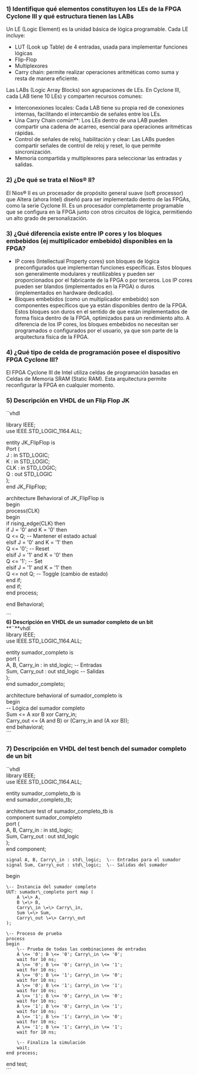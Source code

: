 ### **1\) Identifique qué elementos constituyen los LEs de la FPGA Cyclone III y qué estructura tienen las LABs**

 Un LE (Logic Element) es la unidad básica de lógica programable. Cada LE incluye: 

* LUT (Look up Table) de 4 entradas, usada para implementar funciones lógicas  
* Flip-Flop  
* Multiplexores  
* Carry chain: permite realizar operaciones aritméticas como suma y resta de manera eficiente.

Las LABs (Logic Array Blocks) son agrupaciones de LEs. En Cyclone III, cada LAB tiene 10 LEs) y comparten recursos comunes:

* Interconexiones locales: Cada LAB tiene su propia red de conexiones internas, facilitando el intercambio de señales entre los LEs.  
* Una Carry Chain común\*\*: Los LEs dentro de una LAB pueden compartir una cadena de acarreo, esencial para operaciones aritméticas rápidas.  
* Control de señales de reloj, habilitación y clear: Las LABs pueden compartir señales de control de reloj y reset, lo que permite sincronización.  
* Memoria compartida y multiplexores para seleccionar las entradas y salidas.

### **2\) ¿De qué se trata el Nios® II?**

El Nios® II es un procesador de propósito general suave (soft processor) que Altera (ahora Intel) diseñó para ser implementado dentro de las FPGAs, como la serie Cyclone III. Es un procesador completamente programable que se configura en la FPGA junto con otros circuitos de lógica, permitiendo un alto grado de personalización.

### **3\) ¿Qué diferencia existe entre IP cores y los bloques embebidos (ej multiplicador embebido) disponibles en la FPGA?**

* IP cores (Intellectual Property cores) son bloques de lógica preconfigurados que implementan funciones específicas. Estos bloques son generalmente modulares y reutilizables y pueden ser proporcionados por el fabricante de la FPGA o por terceros. Los IP cores pueden ser blandos (implementados en la FPGA) o duros (implementados en hardware dedicado).  
* Bloques embebidos (como un multiplicador embebido) son componentes específicos que ya están disponibles dentro de la FPGA. Estos bloques son duros en el sentido de que están implementados de forma física dentro de la FPGA, optimizados para un rendimiento alto. A diferencia de los IP cores, los bloques embebidos no necesitan ser programados o configurados por el usuario, ya que son parte de la arquitectura física de la FPGA.

### **4\) ¿Qué tipo de celda de programación posee el dispositivo FPGA Cyclone III?**

El FPGA Cyclone III de Intel utiliza celdas de programación basadas en Celdas de Memoria SRAM (Static RAM). Esta arquitectura permite reconfigurar la FPGA en cualquier momento. 

### **5\) Descripción en VHDL de un Flip Flop JK**

\`\`vhdl

library IEEE;  
use IEEE.STD\_LOGIC\_1164.ALL;

entity JK\_FlipFlop is  
    Port (  
        J   : in  STD\_LOGIC;  
        K   : in  STD\_LOGIC;  
        CLK : in  STD\_LOGIC;  
        Q   : out STD\_LOGIC  
    );  
end JK\_FlipFlop;

architecture Behavioral of JK\_FlipFlop is  
begin  
    process(CLK)  
    begin  
        if rising\_edge(CLK) then  
            if J \= '0' and K \= '0' then  
                Q \<= Q;             \-- Mantener el estado actual  
            elsif J \= '0' and K \= '1' then  
                Q \<= '0';           \-- Reset  
            elsif J \= '1' and K \= '0' then  
                Q \<= '1';           \-- Set  
            elsif J \= '1' and K \= '1' then  
                Q \<= not Q;         \-- Toggle (cambio de estado)  
            end if;  
        end if;  
    end process;

end Behavioral;

\`\`\`  
**6\) Descripción en VHDL de un sumador completo de un bit**  
**\`\`**vhdl  
library IEEE;  
use IEEE.STD\_LOGIC\_1164.ALL;

entity sumador\_completo is  
    port (  
        A, B, Carry\_in : in std\_logic;   \-- Entradas  
        Sum, Carry\_out : out std\_logic   \-- Salidas  
    );  
end sumador\_completo;

architecture behavioral of sumador\_completo is  
begin  
    \-- Lógica del sumador completo  
    Sum \<= A xor B xor Carry\_in;                   
    Carry\_out \<= (A and B) or (Carry\_in and (A xor B));    
end behavioral;  
\`\`\`

### **7\) Descripción en VHDL del test bench del sumador completo de un bit**

\`\`vhdl  
library IEEE;  
use IEEE.STD\_LOGIC\_1164.ALL;

entity sumador\_completo\_tb is  
end sumador\_completo\_tb;

architecture test of sumador\_completo\_tb is  
    component sumador\_completo  
        port (  
            A, B, Carry\_in : in std\_logic;  
            Sum, Carry\_out : out std\_logic  
        );  
    end component;

    signal A, B, Carry\_in : std\_logic;  \-- Entradas para el sumador  
    signal Sum, Carry\_out : std\_logic;  \-- Salidas del sumador

begin

    \-- Instancia del sumador completo  
    UUT: sumador\_completo port map (  
        A \=\> A,  
        B \=\> B,  
        Carry\_in \=\> Carry\_in,  
        Sum \=\> Sum,  
        Carry\_out \=\> Carry\_out  
    );

    \-- Proceso de prueba  
    process  
    begin  
        \-- Prueba de todas las combinaciones de entradas  
        A \<= '0'; B \<= '0'; Carry\_in \<= '0';  
        wait for 10 ns;  
        A \<= '0'; B \<= '0'; Carry\_in \<= '1';  
        wait for 10 ns;  
        A \<= '0'; B \<= '1'; Carry\_in \<= '0';  
        wait for 10 ns;  
        A \<= '0'; B \<= '1'; Carry\_in \<= '1';  
        wait for 10 ns;  
        A \<= '1'; B \<= '0'; Carry\_in \<= '0';  
        wait for 10 ns;  
        A \<= '1'; B \<= '0'; Carry\_in \<= '1';  
        wait for 10 ns;  
        A \<= '1'; B \<= '1'; Carry\_in \<= '0';  
        wait for 10 ns;  
        A \<= '1'; B \<= '1'; Carry\_in \<= '1';  
        wait for 10 ns;  
          
        \-- Finaliza la simulación  
        wait;  
    end process;

end test;  
\`\`\`  
